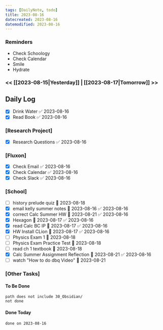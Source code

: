 ```yaml
---
tags: [DailyNote, todo]
title: 2023-08-16
datecreated: 2023-08-16
datemodified: 2023-08-16
---
```


### Reminders
- Check Schoology
- Check Calendar
- Smile
- Hydrate

### << [[2023-08-15|Yesterday]] | [[2023-08-17|Tomorrow]] >>

## Daily Log

- [x] Drink Water ✅ 2023-08-16
- [x] Read Book ✅ 2023-08-16

### [Research Project]

 - [x] Research Questions ✅ 2023-08-16

### [Fluxon]


- [x] Check Email ✅ 2023-08-16
- [x] Check Calendar ✅ 2023-08-16
- [x] Check Slack ✅ 2023-08-16

### [School]

- [ ] history prelude quiz 📅 2023-08-18 
- [x] email kelly summer notes 📅 2023-08-16 ✅ 2023-08-16
- [x] correct Calc Summer HW 📅 2023-08-21 ✅ 2023-08-16
- [x] Hexagon 📅 2023-08-17 ✅ 2023-08-16
- [x] read Calc BC IP 📅 2023-08-17 ✅ 2023-08-16
- [x] HW Install CLion 📅 2023-08-17 ✅ 2023-08-16
- [ ] Physics Exam 1 📅 2023-08-18 
- [ ] Physics Exam Practice Test 📅 2023-08-18
- [ ] read ch 1 textbook 📅 2023-08-18 
- [x] Calc Summer Assignment Reflection 📅 2023-08-21 ✅ 2023-08-16
- [ ] watch "How to do dbq Video" 📅 2023-08-21 

### [Other Tasks]

#### To Be Done

```tasks
path does not include 30_Obsidian/
not done
```

#### Done Today

```tasks
done on 2023-08-16
```